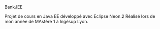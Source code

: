 BankJEE

Projet de cours en Java EE développé avec Eclipse Neon.2
Réalisé lors de mon année de MAstère 1 à Ingésup Lyon.
